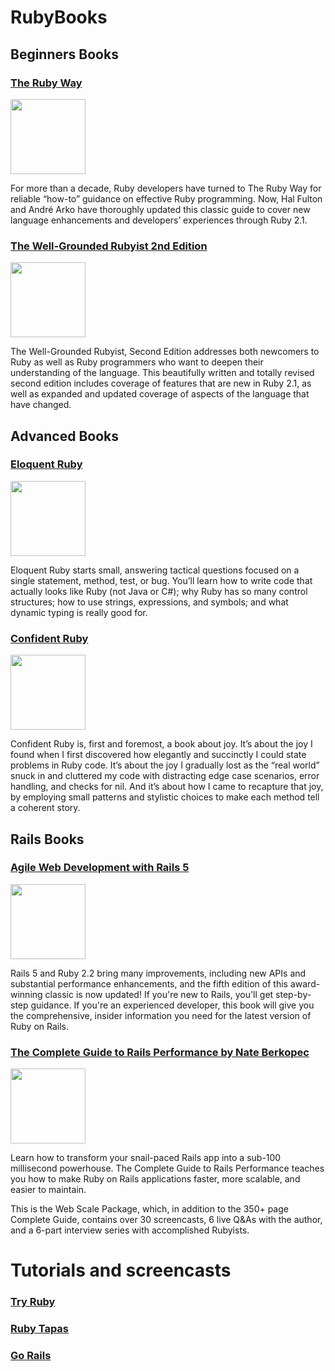 # RubyBooks

**Beginners Books**
----
### [The Ruby Way](https://doc.lagout.org/programmation/Ruby/The%20Ruby%20Way%20%283rd%20ed.%29%20%5BFulton%20%26%20Arko%202015-03-13%5D.pdf)

<img src="http://www.informit.com/ShowCover.aspx?isbn=0321714636" width="120px"/>

For more than a decade, Ruby developers have turned to The Ruby Way for reliable “how-to” guidance on effective Ruby programming. Now, Hal Fulton and André Arko have thoroughly updated this classic guide to cover new language enhancements and developers’ experiences through Ruby 2.1.

### [The Well-Grounded Rubyist 2nd Edition](http://docdro.id/Fj3c4ZU)

<img src="https://hsto.org/getpro/habr/post_images/0fa/e48/c1b/0fae48c1ba9ce6380459402a49c67f54.jpg" width="120px"/>

The Well-Grounded Rubyist, Second Edition addresses both newcomers to Ruby as well as Ruby programmers who want to deepen their understanding of the language. This beautifully written and totally revised second edition includes coverage of features that are new in Ruby 2.1, as well as expanded and updated coverage of aspects of the language that have changed.

**Advanced Books**
---
### [Eloquent Ruby](http://www.r-5.org/files/books/computers/languages/ruby/main/Russ_Olsen-Eloquent_Ruby-EN.pdf)

<img src="https://images-na.ssl-images-amazon.com/images/I/41KtNo1H-DL._SX380_BO1,204,203,200_.jpg" width="120px"/>

Eloquent Ruby starts small, answering tactical questions focused on a single statement, method, test, or bug. You’ll learn how to write code that actually looks like Ruby (not Java or C#); why Ruby has so many control structures; how to use strings, expressions, and symbols; and what dynamic typing is really good for.

### [Confident Ruby](http://docdro.id/4jRCVeg)

<img src="https://dance.computer.dance/images/books/confident-ruby.png" width="120px"/>

Confident Ruby is, first and foremost, a book about joy. It’s about the joy I found when I first discovered how elegantly and succinctly I could state problems in Ruby code. It’s about the joy I gradually lost as the “real world” snuck in and cluttered my code with distracting edge case scenarios, error handling, and checks for nil. And it’s about how I came to recapture that joy, by employing small patterns and stylistic choices to make each method tell a coherent story.


**Rails Books**
----
### [Agile Web Development with Rails 5](http://docdro.id/Kk6ulfY)

<img src="https://images-na.ssl-images-amazon.com/images/I/51hEQW90j7L._SX404_BO1,204,203,200_.jpg" width="120px" />

Rails 5 and Ruby 2.2 bring many improvements, including new APIs and substantial performance enhancements, and the fifth edition of this award-winning classic is now updated! If you're new to Rails, you'll get step-by-step guidance. If you're an experienced developer, this book will give you the comprehensive, insider information you need for the latest version of Ruby on Rails.

### [The Complete Guide to Rails Performance by Nate Berkopec](https://www.docdroid.net/4D8dMoi/complete-guide-to-rails-performance.pdf)

<img src="https://static-2.gumroad.com/res/gumroad/3749077300444/asset_previews/913b6f8e62c08998f95b88f34e8128c3/retina/cover_small.jpg" width="120px" />

Learn how to transform your snail-paced Rails app into a sub-100 millisecond powerhouse. The Complete Guide to Rails Performance teaches you how to make Ruby on Rails applications faster, more scalable, and easier to maintain.

This is the Web Scale Package, which, in addition to the 350+ page Complete Guide, contains over 30 screencasts, 6 live Q&As with the author, and a 6-part interview series with accomplished Rubyists.

Tutorials and screencasts
====

### [Try Ruby](http://tryruby.org/)
### [Ruby Tapas](https://www.rubytapas.com/)
### [Go Rails](https://gorails.com/)
